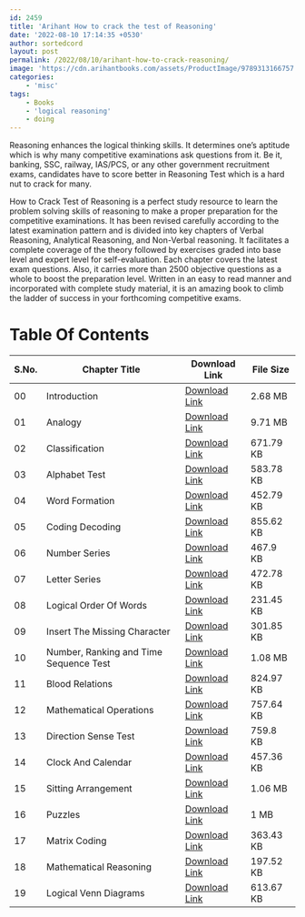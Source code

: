 ```yaml
---
id: 2459
title: 'Arihant How to crack the test of Reasoning'
date: '2022-08-10 17:14:35 +0530'
author: sortedcord
layout: post
permalink: /2022/08/10/arihant-how-to-crack-reasoning/
image: 'https://cdn.arihantbooks.com/assets/ProductImage/9789313166757.jpg'
categories:
    - 'misc'
tags:
    - Books
    - 'logical reasoning'
    - doing
---
```


Reasoning enhances the logical thinking skills. It determines one’s aptitude which is why many competitive examinations ask questions from it. Be it, banking, SSC, railway, IAS/PCS, or any other government recruitment exams, candidates have to score better in Reasoning Test which is a hard nut to crack for many.

How to Crack Test of Reasoning is a perfect study resource to learn the problem solving skills of reasoning to make a proper preparation for the competitive examinations. It has been revised carefully according to the latest examination pattern and is divided into key chapters of Verbal Reasoning, Analytical Reasoning, and Non-Verbal reasoning. It facilitates a complete coverage of the theory followed by exercises graded into base level and expert level for self-evaluation. Each chapter covers the latest exam questions. Also, it carries more than 2500 objective questions as a whole to boost the preparation level. Written in an easy to read manner and incorporated with complete study material, it is an amazing book to climb the ladder of success in your forthcoming competitive exams.

# Table Of Contents

| S.No. | Chapter Title                          | Download Link                                                                                     | File Size |
|-------|----------------------------------------|---------------------------------------------------------------------------------------------------|-----------|
| 00    | Introduction                           | [Download Link](https://drive.google.com/uc?id=141yr6VCh4UnNkPVO-gethhwDtYbFvIwO&export=download) | 2.68 MB   |
| 01    | Analogy                                | [Download Link](https://drive.google.com/uc?id=146Lia_N6_xsP20lNne0KQtZabPkclLnU&export=download) | 9.71 MB   |
| 02    | Classification                         | [Download Link](https://drive.google.com/uc?id=17KsmLkZ8TDfbfXle59H9AxsxuektnmFg&export=download) | 671.79 KB |
| 03    | Alphabet Test                          | [Download Link](https://drive.google.com/uc?id=17stenX2nbwd0SfvlK8XqxsA2QNvfCxQ2&export=download) | 583.78 KB |
| 04    | Word Formation                         | [Download Link](https://drive.google.com/uc?id=17v5MYowZEaTC9kxnAD4mgeTSK7jFOBVb&export=download) | 452.79 KB |
| 05    | Coding Decoding                        | [Download Link](https://drive.google.com/uc?id=18BRB-tAlCieKsfNSJnznnxv15soNW5YJ&export=download) | 855.62 KB |
| 06    | Number Series                          | [Download Link](https://drive.google.com/uc?id=18H_gkGy_bx7u1D7R8OThij-ZLDEGtPsl&export=download) | 467.9 KB  |
| 07    | Letter Series                          | [Download Link](https://drive.google.com/uc?id=18M9M4I_WZzmbPAcbfwXYz1fAjrUu56O8&export=download) | 472.78 KB |
| 08    | Logical Order Of Words                 | [Download Link](https://drive.google.com/uc?id=18MJu0584i15xb21HqtbAQg_nEMOLke8-&export=download) | 231.45 KB |
| 09    | Insert The Missing Character           | [Download Link](https://drive.google.com/uc?id=19vEUTHPTX6RooqLN5b4eXFux0tPwdTMO&export=download) | 301.85 KB |
| 10    | Number, Ranking and Time Sequence Test | [Download Link](https://drive.google.com/uc?id=19wMwKCR2UxFFmZ7UHpLD0EIop7h9Rm7X&export=download) | 1.08 MB   |
| 11    | Blood Relations                        | [Download Link](https://drive.google.com/uc?id=19wOSNJ16lsqW1_bQfLQ8CdA3KJEAACbp&export=download) | 824.97 KB |
| 12    | Mathematical Operations                | [Download Link](https://drive.google.com/uc?id=1A1a9tBsW7DkCcXLILyNVWZ7T0NAElvf-&export=download) | 757.64 KB |
| 13    | Direction Sense Test                   | [Download Link](https://drive.google.com/uc?id=1A2bq5WvRYUxuZs7veybdl4x8-aDPqcfj&export=download) | 759.8 KB  |
| 14    | Clock And Calendar                     | [Download Link](https://drive.google.com/uc?id=1AN2g_tMFeSTGkR2dxQHACe81wTsvMluJ&export=download) | 457.36 KB |
| 15    | Sitting Arrangement                    | [Download Link](https://drive.google.com/uc?id=1AVuJ1nEFWip_xSX8h84_Y5z2MCkJ9L30&export=download) | 1.06 MB   |
| 16    | Puzzles                                | [Download Link](https://drive.google.com/uc?id=1H0shK6-tsSWlnpBbnNOGYB7FS3QabDdd&export=download) | 1 MB      |
| 17    | Matrix Coding                          | [Download Link](https://drive.google.com/uc?id=1H1HazQsXcmp6jL5cxPeJJ5kC7PBINsVZ&export=download) | 363.43 KB |
| 18    | Mathematical Reasoning                 | [Download Link](https://drive.google.com/uc?id=1H40OMtmXCSxchTEvbi3q1_2b738FO5m9&export=download) | 197.52 KB |
| 19    | Logical Venn Diagrams                  | [Download Link](https://drive.google.com/uc?id=1H9ZN_lSJ9Z8N9gh_o50M1H_1lL-GSv0r&export=download) | 613.67 KB |

